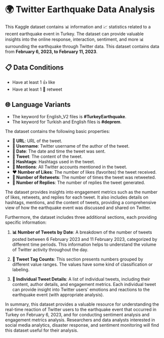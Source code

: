 # 🌍 Twitter Earthquake Data Analysis

This Kaggle dataset contains 📊 information and 📈 statistics related to a recent earthquake event in Turkey. The dataset can provide valuable insights into the online response, interaction, sentiment, and more 📊 surrounding the earthquake through Twitter data. This dataset contains data from **February 6, 2023, to February 11, 2023**. 

## 📋 Data Conditions 

- Have at least 1 👍 like
- Have at least 1 🔄 retweet

## 🌐 Language Variants

- The keyword for English_V2 files is **#TurkeyEarthquake**.
- The keyword for Turkish and English files is **#deprem**.

The dataset contains the following basic properties:

- **🔗 URL**: URL of the tweet.
- **👤 Username**: Twitter username of the author of the tweet.
- **📅 Date**: The date and time the tweet was sent.
- **📝 Tweet**: The content of the tweet.
- **🔗 Hashtags**: Hashtags used in the tweet.
- **👥 Mentions**: All Twitter accounts mentioned in the tweet.
- **❤️ Number of Likes**: The number of likes (favorites) the tweet received.
- **🔄 Number of Retweets**: The number of times the tweet was retweeted.
- **💬 Number of Replies**: The number of replies the tweet generated.

The dataset provides insights into engagement metrics such as the number of likes, retweets, and replies for each tweet. It also includes details on hashtags, mentions, and the content of tweets, providing a comprehensive view of how the earthquake event was discussed and shared on Twitter.

Furthermore, the dataset includes three additional sections, each providing specific information:

1. **📊 Number of Tweets by Date**: A breakdown of the number of tweets posted between 6 February 2023 and 11 February 2023, categorized by different time periods. This information helps to understand the volume of Twitter activity throughout the day.

2. **🔖 Tweet Tag Counts**: This section presents numbers grouped by different value ranges. The values have some kind of classification or labeling.

3. **📜 Individual Tweet Details**: A list of individual tweets, including their content, author details, and engagement metrics. Each individual tweet can provide insight into Twitter users' emotions and reactions to the earthquake event (with appropriate analysis).

In summary, this dataset provides a valuable resource for understanding the real-time reaction of Twitter users to the earthquake event that occurred in Turkey on February 6, 2023, and for conducting sentiment analysis and engagement metrics analysis. Researchers and data analysts interested in social media analytics, disaster response, and sentiment monitoring will find this dataset useful for their analysis.
